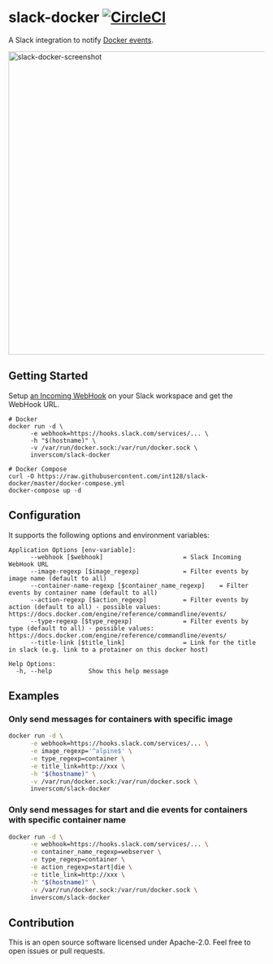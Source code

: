 # slack-docker [![CircleCI](https://circleci.com/gh/int128/slack-docker.svg?style=shield)](https://circleci.com/gh/int128/slack-docker)

A Slack integration to notify [Docker events](https://docs.docker.com/engine/reference/commandline/events/).

<img width="596" alt="slack-docker-screenshot" src="https://user-images.githubusercontent.com/321266/47410763-c7682d80-d7a1-11e8-8f05-c80786152604.png">


## Getting Started

Setup [an Incoming WebHook](https://my.slack.com/services/new/incoming-webhook) on your Slack workspace and get the WebHook URL.

```
# Docker
docker run -d \
      -e webhook=https://hooks.slack.com/services/... \
      -h "$(hostname)" \
      -v /var/run/docker.sock:/var/run/docker.sock \
      inverscom/slack-docker

# Docker Compose
curl -O https://raw.githubusercontent.com/int128/slack-docker/master/docker-compose.yml
docker-compose up -d
```

## Configuration

It supports the following options and environment variables:

```
Application Options [env-variable]:
      --webhook [$webhook]                      = Slack Incoming WebHook URL
      --image-regexp [$image_regexp]            = Filter events by image name (default to all) 
      --container-name-regexp [$container_name_regexp]    = Filter events by container name (default to all) 
      --action-regexp [$action_regexp]          = Filter events by action (default to all) - possible values: https://docs.docker.com/engine/reference/commandline/events/
      --type-regexp [$type_regexp]              = Filter events by type (default to all) - possible values: https://docs.docker.com/engine/reference/commandline/events/
      --title-link [$title_link]                = Link for the title in slack (e.g. link to a protainer on this docker host)

Help Options:
  -h, --help          Show this help message
```

## Examples

### Only send messages for containers with specific image

```sh
docker run -d \
      -e webhook=https://hooks.slack.com/services/... \
      -e image_regexp='^alpine$' \
      -e type_regexp=container \
      -e title_link=http://xxx \
      -h "$(hostname)" \
      -v /var/run/docker.sock:/var/run/docker.sock \
      inverscom/slack-docker
```

### Only send messages for start and die events for containers with specific container name

```sh
docker run -d \
      -e webhook=https://hooks.slack.com/services/... \
      -e container_name_regexp=webserver \
      -e type_regexp=container \
      -e action_regexp=start|die \
      -e title_link=http://xxx \
      -h "$(hostname)" \
      -v /var/run/docker.sock:/var/run/docker.sock \
      inverscom/slack-docker
```


## Contribution

This is an open source software licensed under Apache-2.0.
Feel free to open issues or pull requests.
